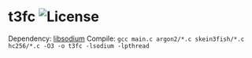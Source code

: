 # t3fc ![License](https://dl.dropboxusercontent.com/s/cul64jahsd3cg14/license.svg?dl=0)

Dependency: [libsodium](https://github.com/jedisct1/libsodium)
Compile:
`gcc main.c argon2/*.c skein3fish/*.c hc256/*.c -O3 -o t3fc -lsodium -lpthread`